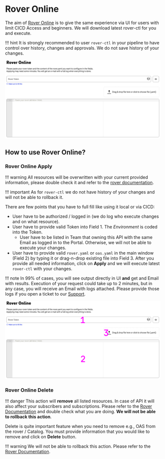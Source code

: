 # Rover Online

The aim of [Rover Online](https://developer.telekom.de/tooling/rover-online) is to give the same experience via UI for users with limit CICD Access and beginners. We will download latest rover-ctl for you and execute.

!!! hint
    It is strongly recommended to user `rover-ctl` in your pipeline to have control over history, changes and approvals. We do not save history of your changes.

[![rover Online](img/roverOnline_1.png)](https://developer.telekom.de/tooling/rover-online)

## How to use Rover Online?

### Rover Online Apply

!!! warning
    All resources will be overwritten with your current provided information, please double check it and refer to the [rover documentation](../rover/README.md).

!!! important
    As for `rover-ctl` we do not have history of your changes and will not be able to rollback it.

There are few points that you have to full fill like using it local or via CICD:

- User have to be authorized / logged in (we do log who execute changes and on what resource).
- User have to provide valid Token into Field 1. The *Environment* is coded into the Token.
  - User have to be listed in Team that owning this API with the same Email as logged in to the Portal. Otherwise, we will not be able to execute your changes.
- User have to provide valid `rover.yaml` or `oas.yaml` in the main window (Field 2) by typing it or drag-n-drop existing file into Field 3.
After you provide all needed information, click on **Apply** and we will execute latest `rover-ctl` with your changes.

!!! note
    In 99% of cases, you will see output directly in UI **and** get and Email with results.
    Execution of your request could take up to 2 minutes, but in any case, you will receive an Email with logs attached. Please provide those logs if you open a ticket to our [Support](../support/README.md).

[![rover Online](img/roverOnline_2.png)](https://developer.telekom.de/tooling/rover-online)

### Rover Online Delete

!!! danger
    This action will **remove** all listed resources. In case of API it will also affect your subscribers and subscriptions. Please refer to the [Rover Documentation](../rover/README.md#clearing) and double check what you are doing.
    **We will not be able to rollback this action**.

Delete is quite important feature when you need to remove e.g., OAS from the rover / Catalog. You must provide information that you would like to remove and click on **Delete** button.

!!! warning
    We will not be able to rollback this action. Please refer to the [Rover Documentation](../rover/README.md#clearing).
